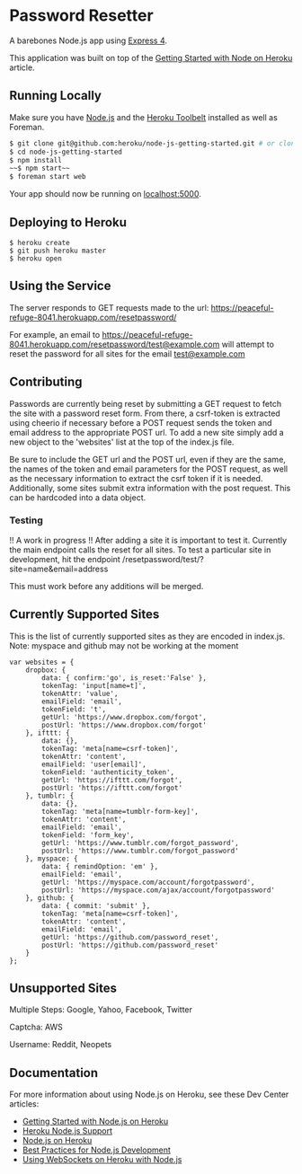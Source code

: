 # Password Resetter

A barebones Node.js app using [Express 4](http://expressjs.com/).

This application was built on top of the [Getting Started with Node on Heroku](https://devcenter.heroku.com/articles/getting-started-with-nodejs) article.

## Running Locally

Make sure you have [Node.js](http://nodejs.org/) and the [Heroku Toolbelt](https://toolbelt.heroku.com/) installed as well as Foreman. 

```sh
$ git clone git@github.com:heroku/node-js-getting-started.git # or clone your own fork
$ cd node-js-getting-started
$ npm install
~~$ npm start~~
$ foreman start web
```

Your app should now be running on [localhost:5000](http://localhost:5000/).

## Deploying to Heroku

```
$ heroku create
$ git push heroku master
$ heroku open
```

## Using the Service

The server responds to GET requests made to the url: https://peaceful-refuge-8041.herokuapp.com/resetpassword/

For example, an email to https://peaceful-refuge-8041.herokuapp.com/resetpassword/test@example.com will attempt to reset the password for all sites for the email test@example.com

## Contributing

Passwords are currently being reset by submitting a GET request to fetch the site with a password reset form. From there, a csrf-token is extracted using cheerio if necessary before a POST request sends the token and email address to the appropriate POST url. To add a new site simply add a new object to the 'websites' list at the top of the index.js file.

Be sure to include the GET url and the POST url, even if they are the same, the names of the token and email parameters for the POST request, as well as the necessary information to extract the csrf token if it is needed. Additionally, some sites submit extra information with the post request. This can be hardcoded into a data object.

### Testing
!! A work in progress !!
After adding a site it is important to test it. Currently the main endpoint calls the reset for all sites. To test a particular site in development, hit the endpoint /resetpassword/test/?site=name&email=address

This must work before any additions will be merged.

## Currently Supported Sites

This is the list of currently supported sites as they are encoded in index.js. Note: myspace and github may not be working at the moment

```
var websites = {
	dropbox: {
		data: { confirm:'go', is_reset:'False' },
		tokenTag: 'input[name=t]',
		tokenAttr: 'value',
		emailField: 'email',
		tokenField: 't',
		getUrl: 'https://www.dropbox.com/forgot',
		postUrl: 'https://www.dropbox.com/forgot' 
	}, ifttt: {
		data: {},
		tokenTag: 'meta[name=csrf-token]',
		tokenAttr: 'content',
		emailField: 'user[email]',
		tokenField: 'authenticity_token',
		getUrl: 'https://ifttt.com/forgot',
		postUrl: 'https://ifttt.com/forgot'
	}, tumblr: {
		data: {},
		tokenTag: 'meta[name=tumblr-form-key]',
		tokenAttr: 'content',
		emailField: 'email',
		tokenField: 'form_key',
		getUrl: 'https://www.tumblr.com/forgot_password',
		postUrl: 'https://www.tumblr.com/forgot_password'
	}, myspace: {
		data: { remindOption: 'em' },
		emailField: 'email',
		getUrl: 'https://myspace.com/account/forgotpassword',
		postUrl: 'https://myspace.com/ajax/account/forgotpassword'
	}, github: {
		data: { commit: 'submit' },
		tokenTag: 'meta[name=csrf-token]',
		tokenAttr: 'content',
		emailField: 'email',
		getUrl: 'https://github.com/password_reset',
		postUrl: 'https://github.com/password_reset'
	}
};
```

## Unsupported Sites

Multiple Steps:
Google, Yahoo, Facebook, Twitter

Captcha:
AWS

Username:
Reddit, Neopets

## Documentation

For more information about using Node.js on Heroku, see these Dev Center articles:

- [Getting Started with Node.js on Heroku](https://devcenter.heroku.com/articles/getting-started-with-nodejs)
- [Heroku Node.js Support](https://devcenter.heroku.com/articles/nodejs-support)
- [Node.js on Heroku](https://devcenter.heroku.com/categories/nodejs)
- [Best Practices for Node.js Development](https://devcenter.heroku.com/articles/node-best-practices)
- [Using WebSockets on Heroku with Node.js](https://devcenter.heroku.com/articles/node-websockets)
